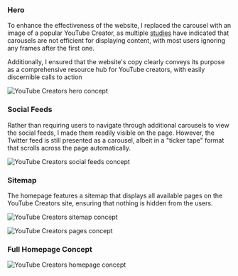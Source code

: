 ### Hero
To enhance the effectiveness of the website, I replaced the carousel with an image of a popular YouTube Creator, as multiple <a href="https://shouldiuseacarousel.com/" target="_blank" rel="noopener noreferrer">studies</a>  have indicated that carousels are not efficient for displaying content, with most users ignoring any frames after the first one.

Additionally, I ensured that the website's copy clearly conveys its purpose as a comprehensive resource hub for YouTube creators, with easily discernible calls to action

![YouTube Creators hero concept](https://storage.googleapis.com/michaelm.appspot.com/yt-creators-concept/creators-hero-concept.webp)

### Social Feeds

Rather than requiring users to navigate through additional carousels to view the social feeds, I made them readily visible on the page. However, the Twitter feed is still presented as a carousel, albeit in a "ticker tape" format that scrolls across the page automatically.

![YouTube Creators social feeds concept](https://storage.googleapis.com/michaelm.appspot.com/yt-creators-concept/creators-social-feed-concept.webp)

### Sitemap

The homepage features a sitemap that displays all available pages on the YouTube Creators site, ensuring that nothing is hidden from the users.

![YouTube Creators sitemap concept](https://storage.googleapis.com/michaelm.appspot.com/yt-creators-concept/creators-sitemap-concept.webp)

![YouTube Creators pages concept](https://storage.googleapis.com/michaelm.appspot.com/yt-creators-concept/creators-pages-concept.webp)

### Full Homepage Concept

![YouTube Creators homepage concept](https://storage.googleapis.com/michaelm.appspot.com/yt-creators-concept/creators-homepage-concept.webp)
